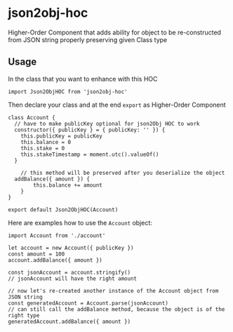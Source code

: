 # json2obj-hoc
Higher-Order Component that adds ability for object to be re-constructed from JSON string properly preserving given Class type

## Usage

In the class that you want to enhance with this HOC
```
import Json2ObjHOC from 'json2obj-hoc'

```
Then declare your class and at the end ```export``` as Higher-Order Component
```
class Account {
  // have to make publicKey optional for json2Obj HOC to work
  constructor({ publicKey } = { publicKey: '' }) {
    this.publicKey = publicKey
    this.balance = 0
    this.stake = 0
    this.stakeTimestamp = moment.utc().valueOf()
  }

	// this method will be preserved after you deserialize the object
  addBalance({ amount }) {
		this.balance += amount
	}
}

export default Json2ObjHOC(Account)
```

Here are examples how to use the ```Account``` object:

```
import Account from './account'

let account = new Account({ publicKey })
const amount = 100
account.addBalance({ amount })

const jsonAccount = account.stringify()
// jsonAccount will have the right amount

// now let's re-created another instance of the Account object from JSON string
const generatedAccount = Account.parse(jsonAccount)
// can still call the addBalance method, because the object is of the right type
generatedAccount.addBalance({ amount })

```
